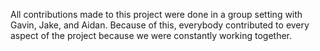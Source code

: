 All contributions made to this project were done in a group setting with Gavin, Jake, and Aidan. Because of this, everybody contributed to every aspect of the project because we were constantly working together.
